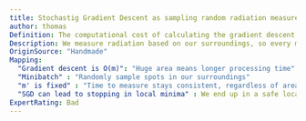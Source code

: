 ```yaml
---
title: Stochastig Gradient Descent as sampling random radiation measurements to find a safezone.
author: thomas
Definition: The computational cost of calculating the gradient descent is O(m), where m is the training set size. As the training set size grows to billions of examples, the time to take a single gradient step becomes prohibitively long. The insight of SGD is that the gradient is an expectation. The expectation may be approximately estimated using a small set of samples. Speciﬁcally, on each step of the algorithm, we can sample a minibatch of examples drawn uniformly from the training set. The minibatch size m' is typically chosen to be a relatively small number of examples, ranging from one to a few hundred. Crucially, m' is usually held ﬁxed as the training set size m grows. We may ﬁt a training set with billions of examples using updates computed on only a hundred examples.
Description: We measure radiation based on our surroundings, so every measurement requires us to sample our surroundings. If we have a huge area to check, this would take a long time to process. However, if we configured our geiger counter to only (randomly) sample a couple of spots, we could still get useful measurements, meaning our time taken to measure stays consistent regardless of the area size that we're walking through. This also means that we don't fully measure all directions that we can walk in, meaning we might end up in a location that doesn't give us any safe direction to move in, even though there may be an even safer place somewhere else.
OriginSource: "Handmade"
Mapping:
  "Gradient descent is O(m)": "Huge area means longer processing time"
  "Minibatch" : "Randomly sample spots in our surroundings"
  "m' is fixed" : "Time to measure stays consistent, regardless of area size"
  "SGD can lead to stopping in local minima" : We end up in a safe location, but there may be a better on"
ExpertRating: Bad
---
```

